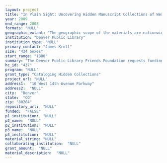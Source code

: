 ```yaml
--- 
layout: project 
title: "In Plain Sight: Uncovering Hidden Manuscript Collections of Western Authors, Environmentalists, Researchers and Historians"
year: 2009
end_range: 2008
formats: "NULL"
geographic_extant: "The geographic scope of the materials are nationwide, with an emphasis on Colorado, the Rocky Mountain Region and the American West."
institution: "Denver Public Library"
institution_type: "NULL"
primary_contact: "James Kroll"
size: "434 boxes"
start_range: "1880"
summary: "The Denver Public Library Friends Foundation requests funding from the Council on Library and Information Resources for “In Plain Sight: Uncovering Hidden Manuscript Collections of Western Authors, Environmentalists, Researchers and Historians.” The eighteen manuscript collections included in this proposal form an integral part of the Library’s Western History and Conservation Collections. The synthesis between the two collections increasingly overlaps as historians write about the development of land in the West and the impact of change on regional cultures and Native Americans. Included are original manuscripts, correspondence, unpublished materials, research notes, photographs, family and personal papers, and other materials documenting these writers’ lives. Also included is documentation of research in conservation, environmental history, the American West, Mexican/Spanish folklore, Colorado history and Native Americans. Project authors include Thomas Hornsby Ferril, the Colorado Poet Laureate known as the “most honored poet of the Rocky Mountain West;” Arthur L. Campa, who studied and wrote about Spanish and Mexican folklore and Ina Sizer Cassidy who was Director of the Federal Writers' Project in New Mexico and participated in the New Mexico Association on Indian Affairs. Conservationists include Howard Zahniser, who helped draft legislation that became the Wilderness Act (1964); and Ray Alcorn and George Laycock who wrote extensively on the environment and wildlife."
hc_id: "437"
program: "NULL"
grant_type: "Cataloging Hidden Collections"
project_url: "NULL"
address1:  "10 West 14th Avenue Parkway"
address2:  "NULL"
city:  "Denver"
state:  "CO"
zip: "80204"
repository_url:  "NULL"
funded:  "FALSE"
p1_institution:  "NULL"
p2_name:  "NULL"
p2_institution:  "NULL"
p3_name:  "NULL"
p3_institution:  "NULL"
material_string: "NULL"
collaborating_institution:  "NULL"
grant_amount:  "NULL"
material_description:  "NULL"
---
```

